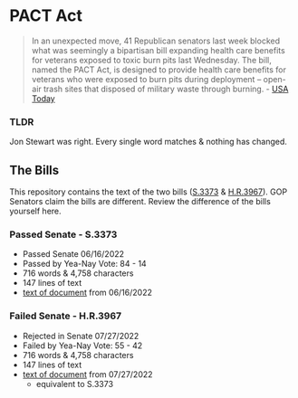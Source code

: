 # PACT Act

>In an unexpected move, 41 Republican senators last week blocked what was seemingly a bipartisan bill expanding health care benefits for veterans exposed to toxic burn pits last Wednesday. The bill, named the PACT Act, is designed to provide health care benefits for veterans who were exposed to burn pits during deployment – open-air trash sites that disposed of military waste through burning. - [USA Today](https://www.usatoday.com/story/news/2018/04/20/pact-act-veterans-burn-pits-exposed-open-air-trash-sites/)

### TLDR

Jon Stewart was right. Every single word matches & nothing has changed.

## The Bills

This repository contains the text of the two bills ([S.3373](https://www.congress.gov/bill/117th-congress/senate-bill/3373) & [H.R.3967](https://www.congress.gov/bill/117th-congress/house-bill/3967)). GOP Senators claim the bills are different. Review the difference of the bills yourself here.

### Passed Senate - S.3373

- Passed Senate 06/16/2022
- Passed by Yea-Nay Vote: 84 - 14
- 716 words & 4,758 characters
- 147 lines of text
- [text of document](./S.3373.md) from 06/16/2022

### Failed Senate - H.R.3967

- Rejected in Senate 07/27/2022
- Failed by Yea-Nay Vote: 55 - 42
- 716 words & 4,758 characters
- 147 lines of text
- [text of document](./H.R.3967.md) from 07/27/2022
  - equivalent to S.3373
